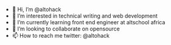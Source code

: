 - 👋 Hi, I’m @altohack
- 👀 I’m interested in technical writing and web development
- 🌱 I’m currently learning front end engineer at altschool africa
- 💞️ I’m looking to collaborate on opensource
- 📫 How to reach me twitter: @altohack

<!---
altohack/altohack is a ✨ special ✨ repository because its `README.md` (this file) appears on your GitHub profile.
You can click the Preview link to take a look at your changes.
--->
